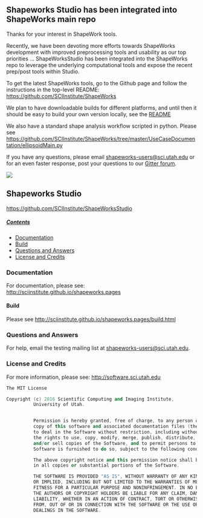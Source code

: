 
## Shapeworks Studio has been integrated into ShapeWorks main repo

Thanks for your interest in ShapeWork tools. 

Recently, we have been devoting more efforts towards ShapeWorks development with improved preprocessing tools and usability as our top priorities … ShapeWorksStudio has been integrated into the ShapeWorks repo to leverage the underlying computational tools and expose the recent prep/post tools within Studio.

To get the latest ShapeWorks tools, go to the Github page and follow the instructions in the top-level README: https://github.com/SCIInstitute/ShapeWorks

We plan to have downloadable builds for different platforms, and until then it should be easy to build your own version locally, see the [README](https://github.com/SCIInstitute/ShapeWorks/blob/master/README.md)

We also have a standard shape analysis workflow scripted in python. Please see https://github.com/SCIInstitute/ShapeWorks/tree/master/UseCaseDocumentation/ellipsoidMain.py 

If you have any questions, please email shapeworks-users@sci.utah.edu or for an even faster response, post your questions to our [Gitter forum](https://gitter.im/ShapeWorks/ShapeWorks). 


<img src="http://www.sci.utah.edu/images/software/ShapeWorks/shapeworks.png">

## Shapeworks Studio
https://github.com/SCIInstitute/ShapeWorksStudio

##### [Contents](#contents)

- [Documentation](#documentation)
- [Build](#build)
- [Questions and Answers](#questions-and-answers)
- [License and Credits](#license-and-credits)


### Documentation
For documentation, please see: http://sciinstitute.github.io/shapeworks.pages

#### Build
Please see http://sciinstitute.github.io/shapeworks.pages/build.html

### Questions and Answers
For help, email the testing mailing list at shapeworks-users@sci.utah.edu.

### License and Credits
For more information, please see: http://software.sci.utah.edu
```c++
The MIT License

Copyright (c) 2016 Scientific Computing and Imaging Institute,
          University of Utah.


          Permission is hereby granted, free of charge, to any person obtaining a
          copy of this software and associated documentation files (the "Software"),
          to deal in the Software without restriction, including without limitation
          the rights to use, copy, modify, merge, publish, distribute, sublicense,
          and/or sell copies of the Software, and to permit persons to whom the
          Software is furnished to do so, subject to the following conditions:

          The above copyright notice and this permission notice shall be included
          in all copies or substantial portions of the Software.

          THE SOFTWARE IS PROVIDED "AS IS", WITHOUT WARRANTY OF ANY KIND, EXPRESS
          OR IMPLIED, INCLUDING BUT NOT LIMITED TO THE WARRANTIES OF MERCHANTABILITY,
          FITNESS FOR A PARTICULAR PURPOSE AND NONINFRINGEMENT. IN NO EVENT SHALL
          THE AUTHORS OR COPYRIGHT HOLDERS BE LIABLE FOR ANY CLAIM, DAMAGES OR OTHER
          LIABILITY, WHETHER IN AN ACTION OF CONTRACT, TORT OR OTHERWISE, ARISING
          FROM, OUT OF OR IN CONNECTION WITH THE SOFTWARE OR THE USE OR OTHER
          DEALINGS IN THE SOFTWARE.
```
